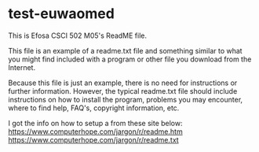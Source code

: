 # test-euwaomed

This is Efosa CSCI 502 M05's ReadME file.

This file is an example of a readme.txt file and something similar to what you might find included with a program or other file you download from the Internet.

Because this file is just an example, there is no need for instructions or further information. However, the typical readme.txt file should include instructions on how to install the program, problems you may encounter, where to find help, FAQ's, copyright information, etc.

I got the info on how to setup a from these site below:
https://www.computerhope.com/jargon/r/readme.htm
https://www.computerhope.com/jargon/r/readme.txt
